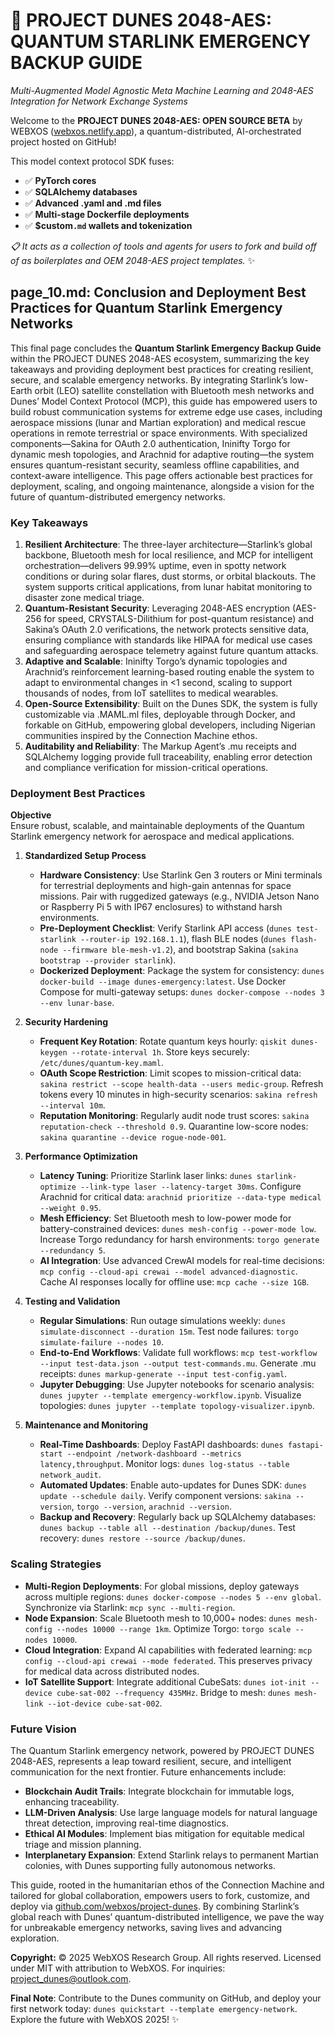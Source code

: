 # 🐪 PROJECT DUNES 2048-AES: QUANTUM STARLINK EMERGENCY BACKUP GUIDE

*Multi-Augmented Model Agnostic Meta Machine Learning and 2048-AES Integration for Network Exchange Systems*

Welcome to the **PROJECT DUNES 2048-AES: OPEN SOURCE BETA** by WEBXOS ([webxos.netlify.app](https://webxos.netlify.app)), a quantum-distributed, AI-orchestrated project hosted on GitHub! 

This model context protocol SDK fuses: 

- ✅ **PyTorch cores**
- ✅ **SQLAlchemy databases**
- ✅ **Advanced .yaml and .md files**
- ✅ **Multi-stage Dockerfile deployments**
- ✅ **$custom`.md` wallets and tokenization**

*📋 It acts as a collection of tools and agents for users to fork and build off of as boilerplates and OEM 2048-AES project templates.* ✨

## page_10.md: Conclusion and Deployment Best Practices for Quantum Starlink Emergency Networks

This final page concludes the **Quantum Starlink Emergency Backup Guide** within the PROJECT DUNES 2048-AES ecosystem, summarizing the key takeaways and providing deployment best practices for creating resilient, secure, and scalable emergency networks. By integrating Starlink’s low-Earth orbit (LEO) satellite constellation with Bluetooth mesh networks and Dunes’ Model Context Protocol (MCP), this guide has empowered users to build robust communication systems for extreme edge use cases, including aerospace missions (lunar and Martian exploration) and medical rescue operations in remote terrestrial or space environments. With specialized components—Sakina for OAuth 2.0 authentication, Ininifty Torgo for dynamic mesh topologies, and Arachnid for adaptive routing—the system ensures quantum-resistant security, seamless offline capabilities, and context-aware intelligence. This page offers actionable best practices for deployment, scaling, and ongoing maintenance, alongside a vision for the future of quantum-distributed emergency networks.

### Key Takeaways

1. **Resilient Architecture**: The three-layer architecture—Starlink’s global backbone, Bluetooth mesh for local resilience, and MCP for intelligent orchestration—delivers 99.99% uptime, even in spotty network conditions or during solar flares, dust storms, or orbital blackouts. The system supports critical applications, from lunar habitat monitoring to disaster zone medical triage.  
2. **Quantum-Resistant Security**: Leveraging 2048-AES encryption (AES-256 for speed, CRYSTALS-Dilithium for post-quantum resistance) and Sakina’s OAuth 2.0 verifications, the network protects sensitive data, ensuring compliance with standards like HIPAA for medical use cases and safeguarding aerospace telemetry against future quantum attacks.  
3. **Adaptive and Scalable**: Ininifty Torgo’s dynamic topologies and Arachnid’s reinforcement learning-based routing enable the system to adapt to environmental changes in <1 second, scaling to support thousands of nodes, from IoT satellites to medical wearables.  
4. **Open-Source Extensibility**: Built on the Dunes SDK, the system is fully customizable via .MAML.ml files, deployable through Docker, and forkable on GitHub, empowering global developers, including Nigerian communities inspired by the Connection Machine ethos.  
5. **Auditability and Reliability**: The Markup Agent’s .mu receipts and SQLAlchemy logging provide full traceability, enabling error detection and compliance verification for mission-critical operations.

### Deployment Best Practices

**Objective**  
Ensure robust, scalable, and maintainable deployments of the Quantum Starlink emergency network for aerospace and medical applications.

1. **Standardized Setup Process**  
   - **Hardware Consistency**: Use Starlink Gen 3 routers or Mini terminals for terrestrial deployments and high-gain antennas for space missions. Pair with ruggedized gateways (e.g., NVIDIA Jetson Nano or Raspberry Pi 5 with IP67 enclosures) to withstand harsh environments.  
   - **Pre-Deployment Checklist**: Verify Starlink API access (`dunes test-starlink --router-ip 192.168.1.1`), flash BLE nodes (`dunes flash-node --firmware ble-mesh-v1.2`), and bootstrap Sakina (`sakina bootstrap --provider starlink`).  
   - **Dockerized Deployment**: Package the system for consistency: `dunes docker-build --image dunes-emergency:latest`. Use Docker Compose for multi-gateway setups: `dunes docker-compose --nodes 3 --env lunar-base`.  

2. **Security Hardening**  
   - **Frequent Key Rotation**: Rotate quantum keys hourly: `qiskit dunes-keygen --rotate-interval 1h`. Store keys securely: `/etc/dunes/quantum-key.maml`.  
   - **OAuth Scope Restriction**: Limit scopes to mission-critical data: `sakina restrict --scope health-data --users medic-group`. Refresh tokens every 10 minutes in high-security scenarios: `sakina refresh --interval 10m`.  
   - **Reputation Monitoring**: Regularly audit node trust scores: `sakina reputation-check --threshold 0.9`. Quarantine low-score nodes: `sakina quarantine --device rogue-node-001`.  

3. **Performance Optimization**  
   - **Latency Tuning**: Prioritize Starlink laser links: `dunes starlink-optimize --link-type laser --latency-target 30ms`. Configure Arachnid for critical data: `arachnid prioritize --data-type medical --weight 0.95`.  
   - **Mesh Efficiency**: Set Bluetooth mesh to low-power mode for battery-constrained devices: `dunes mesh-config --power-mode low`. Increase Torgo redundancy for harsh environments: `torgo generate --redundancy 5`.  
   - **AI Integration**: Use advanced CrewAI models for real-time decisions: `mcp config --cloud-api crewai --model advanced-diagnostic`. Cache AI responses locally for offline use: `mcp cache --size 1GB`.  

4. **Testing and Validation**  
   - **Regular Simulations**: Run outage simulations weekly: `dunes simulate-disconnect --duration 15m`. Test node failures: `torgo simulate-failure --nodes 10`.  
   - **End-to-End Workflows**: Validate full workflows: `mcp test-workflow --input test-data.json --output test-commands.mu`. Generate .mu receipts: `dunes markup-generate --input test-config.yaml`.  
   - **Jupyter Debugging**: Use Jupyter notebooks for scenario analysis: `dunes jupyter --template emergency-workflow.ipynb`. Visualize topologies: `dunes jupyter --template topology-visualizer.ipynb`.  

5. **Maintenance and Monitoring**  
   - **Real-Time Dashboards**: Deploy FastAPI dashboards: `dunes fastapi-start --endpoint /network-dashboard --metrics latency,throughput`. Monitor logs: `dunes log-status --table network_audit`.  
   - **Automated Updates**: Enable auto-updates for Dunes SDK: `dunes update --schedule daily`. Verify component versions: `sakina --version`, `torgo --version`, `arachnid --version`.  
   - **Backup and Recovery**: Regularly back up SQLAlchemy databases: `dunes backup --table all --destination /backup/dunes`. Test recovery: `dunes restore --source /backup/dunes`.

### Scaling Strategies

- **Multi-Region Deployments**: For global missions, deploy gateways across multiple regions: `dunes docker-compose --nodes 5 --env global`. Synchronize via Starlink: `mcp sync --multi-region`.  
- **Node Expansion**: Scale Bluetooth mesh to 10,000+ nodes: `dunes mesh-config --nodes 10000 --range 1km`. Optimize Torgo: `torgo scale --nodes 10000`.  
- **Cloud Integration**: Expand AI capabilities with federated learning: `mcp config --cloud-api crewai --mode federated`. This preserves privacy for medical data across distributed nodes.  
- **IoT Satellite Support**: Integrate additional CubeSats: `dunes iot-init --device cube-sat-002 --frequency 435MHz`. Bridge to mesh: `dunes mesh-link --iot-device cube-sat-002`.

### Future Vision

The Quantum Starlink emergency network, powered by PROJECT DUNES 2048-AES, represents a leap toward resilient, secure, and intelligent communication for the next frontier. Future enhancements include:  
- **Blockchain Audit Trails**: Integrate blockchain for immutable logs, enhancing traceability.  
- **LLM-Driven Analysis**: Use large language models for natural language threat detection, improving real-time diagnostics.  
- **Ethical AI Modules**: Implement bias mitigation for equitable medical triage and mission planning.  
- **Interplanetary Expansion**: Extend Starlink relays to permanent Martian colonies, with Dunes supporting fully autonomous networks.

This guide, rooted in the humanitarian ethos of the Connection Machine and tailored for global collaboration, empowers users to fork, customize, and deploy via [github.com/webxos/project-dunes](https://github.com/webxos/project-dunes). By combining Starlink’s global reach with Dunes’ quantum-distributed intelligence, we pave the way for unbreakable emergency networks, saving lives and advancing exploration.

**Copyright:** © 2025 WebXOS Research Group. All rights reserved. Licensed under MIT with attribution to WebXOS. For inquiries: project_dunes@outlook.com.

**Final Note**: Contribute to the Dunes community on GitHub, and deploy your first network today: `dunes quickstart --template emergency-network`. Explore the future with WebXOS 2025! ✨